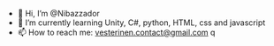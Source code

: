 - 👋 Hi, I’m @Nibazzador
- 🌱 I’m currently learning Unity, C#, python, HTML, css and javascript
- 📫 How to reach me: vesterinen.contact@gmail.com
q
